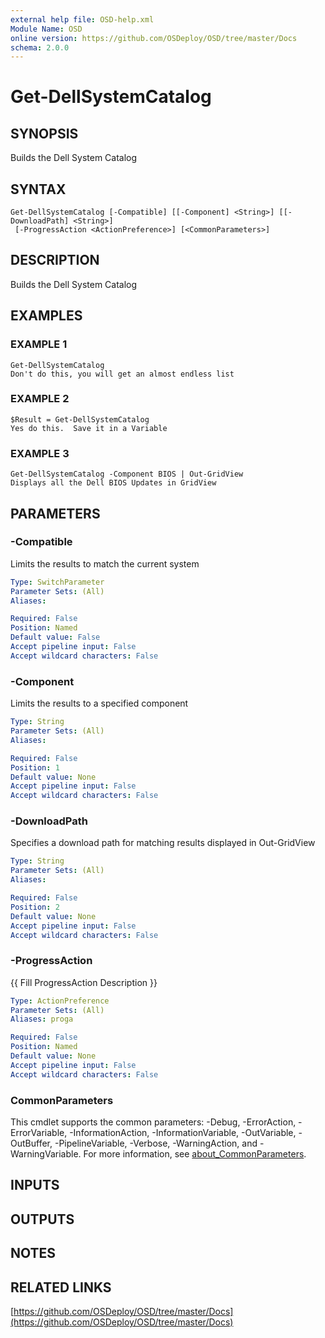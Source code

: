 ```yaml
---
external help file: OSD-help.xml
Module Name: OSD
online version: https://github.com/OSDeploy/OSD/tree/master/Docs
schema: 2.0.0
---
```


# Get-DellSystemCatalog

## SYNOPSIS
Builds the Dell System Catalog

## SYNTAX

```
Get-DellSystemCatalog [-Compatible] [[-Component] <String>] [[-DownloadPath] <String>]
 [-ProgressAction <ActionPreference>] [<CommonParameters>]
```

## DESCRIPTION
Builds the Dell System Catalog

## EXAMPLES

### EXAMPLE 1
```
Get-DellSystemCatalog
Don't do this, you will get an almost endless list
```

### EXAMPLE 2
```
$Result = Get-DellSystemCatalog
Yes do this.  Save it in a Variable
```

### EXAMPLE 3
```
Get-DellSystemCatalog -Component BIOS | Out-GridView
Displays all the Dell BIOS Updates in GridView
```

## PARAMETERS

### -Compatible
Limits the results to match the current system

```yaml
Type: SwitchParameter
Parameter Sets: (All)
Aliases:

Required: False
Position: Named
Default value: False
Accept pipeline input: False
Accept wildcard characters: False
```

### -Component
Limits the results to a specified component

```yaml
Type: String
Parameter Sets: (All)
Aliases:

Required: False
Position: 1
Default value: None
Accept pipeline input: False
Accept wildcard characters: False
```

### -DownloadPath
Specifies a download path for matching results displayed in Out-GridView

```yaml
Type: String
Parameter Sets: (All)
Aliases:

Required: False
Position: 2
Default value: None
Accept pipeline input: False
Accept wildcard characters: False
```

### -ProgressAction
{{ Fill ProgressAction Description }}

```yaml
Type: ActionPreference
Parameter Sets: (All)
Aliases: proga

Required: False
Position: Named
Default value: None
Accept pipeline input: False
Accept wildcard characters: False
```

### CommonParameters
This cmdlet supports the common parameters: -Debug, -ErrorAction, -ErrorVariable, -InformationAction, -InformationVariable, -OutVariable, -OutBuffer, -PipelineVariable, -Verbose, -WarningAction, and -WarningVariable. For more information, see [about_CommonParameters](http://go.microsoft.com/fwlink/?LinkID=113216).

## INPUTS

## OUTPUTS

## NOTES

## RELATED LINKS

[https://github.com/OSDeploy/OSD/tree/master/Docs](https://github.com/OSDeploy/OSD/tree/master/Docs)

